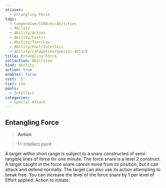 ```yaml
---
aliases:
  - Entangling Force
tags:
  - Compendium/CSRD/en/Abilities
  - Ability
  - Ability/Action
  - Ability/Cost/1
  - Ability/Tier/Low
  - Ability/Pool/Intellect
  - Ability/Categories/Special-Attack
title: Entangling Force
collection: Abilities
kind: Ability
action: true
enabler: false
cost: '1'
tier: Low
pools:
  - Intellect
categories:
  - Special-Attack
---
```

## Entangling Force    
>**Action**    
>1+ Intellect point  
    
A target within short range is subject to a snare constructed of semi-tangible lines of force for one minute. The force snare is a level 2 construct. A target caught in the force snare cannot move from its position, but it can attack and defend normally. The target can also use its action attempting to break free. You can increase the level of the force snare by 1 per level of Effort applied. Action to initiate.
